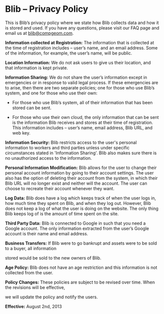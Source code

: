 Blib – Privacy Policy
=====================

This is Blib’s privacy policy where we state how Blib collects data and how it is stored and used. If you 
have any questions, please visit our FAQ page and email us at blib@compgeom.com. 

**Information collected at Registration:** The information that is collected at the time of registration 
includes – user’s name, and an email address. Some of the information, for example, the user’s name, 
will be public. 

**Location Information:** We do not ask users to give us their location, and that information is kept private.

**Information Sharing:** We do not share the user’s information except in emergencies or in response to 
valid legal process. If these emergencies are to arise, then there are two separate policies; one for those 
who use Blib’s system, and one for those who use their own:

* For those who use Blib’s system, all of their information that has been stored can be sent.

* For those who use their own cloud, the only information that can be sent is the information Blib 
receives and stores at their time of registration. This information includes – user’s name, email address, Blib URL, and web key. 

**Information Security:** Blib restricts access to the user's personal information to workers and third parties unless under
specific circumstances stated in 'Information Sharing'. Blib also makes sure there is no unauthorized access to the information. 

**Personal Information Modification:** Blib allows for the user to change their personal account 
information by going to their account settings. The user also has the option of deleting their account 
from the system, in which their Blib URL will no longer exist and neither will the account. The user can 
choose to recreate their account whenever they want. 

**Log Data:** Blib does have a log which keeps track of when the user logs in, how much time they spent on 
Blib, and when they log out. However, Blib does not keep a log of what the user is doing on the website. 
The only thing Blib keeps log of is the amount of time spent on the site. 

**Third Party Data:** Blib is connected to Google in such that you need a Google account. The only 
information extracted from the user’s Google account is their name and email address. 

**Business Transfers:** If Blib were to go bankrupt and assets were to be sold to a buyer, all information 

stored would be sold to the new owners of Blib. 

**Age Policy:** Blib does not have an age restriction and this information is not collected from the user.

**Policy Changes:** These policies are subject to be revised over time. When the revisions will be effective, 

we will update the policy and notify the users. 

**Effective:** August 2nd, 2013
